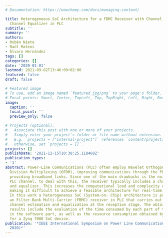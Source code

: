 ```yaml
---
# Documentation: https://wowchemy.com/docs/managing-content/

title: Heterogeneous SoC Architecture for a FBMC Receiver with Channel Estimator and
  Channel Equalizer in PLC
subtitle: ''
summary: ''
authors:
- Rubén Nieto
- Raúl Mateos
- Álvaro Hernández
tags: []
categories: []
date: '2020-01-01'
lastmod: 2021-09-02T13:46:09+02:00
featured: false
draft: false

# Featured image
# To use, add an image named `featured.jpg/png` to your page's folder.
# Focal points: Smart, Center, TopLeft, Top, TopRight, Left, Right, BottomLeft, Bottom, BottomRight.
image:
  caption: ''
  focal_point: ''
  preview_only: false

# Projects (optional).
#   Associate this post with one or more of your projects.
#   Simply enter your project's folder or file name without extension.
#   E.g. `projects = ["internal-project"]` references `content/project/deep-learning/index.md`.
#   Otherwise, set `projects = []`.
projects: []
publishDate: '2021-12-15T10:38:25.118468Z'
publication_types:
- '1'
abstract: Power-Line Communications (PLC) often employ Wavelet Orthogonal Frequency
  Division Multiplexing (OFDM), improving communications through the PLC channel and
  providing broadband links. Since one of the main drawbacks is the noisy and interfering
  PLC channel, to deal with this, the receiver typically includes a channel estimator
  and equalizer. This increases the computational load and complexity of that receiver,
  making it difficult to achieve a feasible architecture for real-time implementations.
  In this work a heterogeneous SoC (System-on- Chip) architecture is proposed for
  an Filter-Bank Multi-Carrier (FBMC) receiver in PLC that carries out the corresponding
  channel estimation and equalization at the reception stage. The obtained experimental
  results include the evaluation of the time consumed by each part of the algorithm
  in the software part, as well as the resource consumption obtained by the proposal
  for a Zynq 7000 SoC device.
publication: '*IEEE International Symposium on Power Line Communications and its Applications(ISPLC
  2020)*'
---
```


